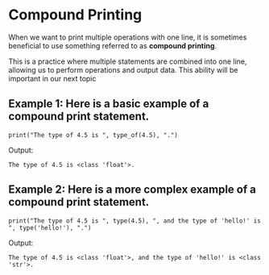 # Compound Printing
When we want to print multiple operations with one line, it is sometimes beneficial to use something referred to as **compound printing**. 

This is a practice where multiple statements are combined into one line, allowing us to perform operations and output data. This ability will be important in our next topic
    
    
## Example 1: Here is a basic example of a compound print statement.

```
print("The type of 4.5 is ", type_of(4.5), ".")
```

Output:

```
The type of 4.5 is <class 'float'>.
```

## Example 2: Here is a more complex example of a compound print statement.

```
print("The type of 4.5 is ", type(4.5), ", and the type of 'hello!' is ", type('hello!'), ".")
```

Output:

```
The type of 4.5 is <class 'float'>, and the type of 'hello!' is <class 'str'>.
```
